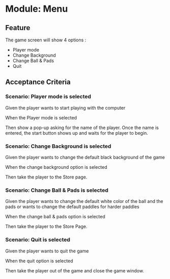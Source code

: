 # Module: Menu

## Feature

The game screen will show 4 options :

- Player mode
- Change Background
- Change Ball & Pads
- Quit

## Acceptance Criteria

### Scenario: Player mode is selected

  Given the player wants to start playing with
  the computer

  When the Player mode is selected

  Then show a pop-up asking for the name of the
  player. Once the name is entered, the start button
  shows up and waits for the player to begin.

### Scenario: Change Background is selected

  Given the player wants to change the default black
  background of the game

  When the change background option is selected

  Then take the player to the Store page.

### Scenario: Change Ball & Pads is selected

  Given the player wants to change the default
  white color of the ball and the pads or wants
  to change the default paddles for harder paddles

  When the change ball & pads option is selected

  Then take the player to the Store Page.

### Scenario: Quit is selected

  Given the player wants to quit the game

  When the quit option is selected

  Then take the player out of the game and close
  the game window.

